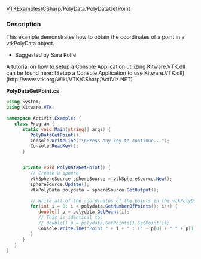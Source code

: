 [VTKExamples](/index/)/[CSharp](/CSharp)/PolyData/PolyDataGetPoint

### Description
<p>This example demonstrates how to obtain the coordinates of a point in a vtkPolyData object.

* Suggested by Sara Rolfe
</p>
A tutorial on how to setup a Console Application utilizing Kitware.VTK.dll can be found here: [Setup a Console Application to use Kitware.VTK.dll](http://www.vtk.org/Wiki/VTK/CSharp/ActiViz.NET)<br />

**PolyDataGetPoint.cs**
```csharp
using System;
using Kitware.VTK;

namespace ActiViz.Examples {
   class Program {
      static void Main(string[] args) {
         PolyDataGetPoint();
         Console.WriteLine("\nPress any key to continue...");
         Console.ReadKey();
      }


      private void PolyDataGetPoint() {
         // Create a sphere
         vtkSphereSource sphereSource = vtkSphereSource.New();
         sphereSource.Update();
         vtkPolyData polydata = sphereSource.GetOutput();

         // Write all of the coordinates of the points in the vtkPolyData to the console.
         for(int i = 0; i < polydata.GetNumberOfPoints(); i++) {
            double[] p = polydata.GetPoint(i);
            // This is identical to:
            // double[] p = polydata.GetPoints().GetPoint(i);
            Console.WriteLine("Point " + i + " : (" + p[0] + " " + p[1] + " " + p[2] + ")");
         }
      }
   }
}
```
